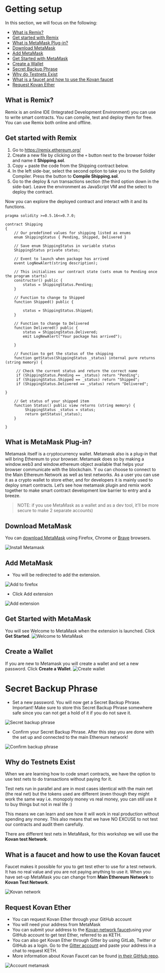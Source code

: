 # Getting setup

In this section, we will focus on the following:

- [What is Remix?](##What-is-Remix?)
- [Get started with Remix](##Get-started-with-Remix)
- [What is MetaMask Plug-in?](##What-is-MetaMask-Plug-in?)
- [Download MetaMask](##Download-MetaMask)
- [Add MetaMask](##Add-MetaMask)
- [Get Started with MetaMask](##Get-Started-with-MetaMask)
- [Create a Wallet](##Create-a-Wallet)
- [Secret Backup Phrase](##Secret-Backup-Phrase)
- [Why do Testnets Exist](##Why-do-Testnets-Exist)
- [What is a faucet and how to use the Kovan faucet](##What-is-a-faucet-and-how-to-use-the-Kovan-faucet)
- [Request Kovan Ether](##Request-Kovan-Ether)

## What is Remix?

Remix is an online IDE (Integrated Development Environment) you can use to write smart contracts. You can compile, test and deploy them for free. You can use Remix both online and offline.

## Get started with Remix

1. Go to https://remix.ethereum.org/
2. Create a new file by clicking on the `+` button next to the browser folder and name it **Shipping.sol**.
3. Copy + paste the code from the Shipping contract below.
4. In the left side-bar, select the second option to take you to the Solidity Compiler.  Press the button to **Compile Shipping.sol**.
5. Go to the deploy & run transactions section (the third option down in the side-bar). Leave the environment as JavaScript VM and the select to deploy the contract.

Now you can explore the deployed contract and interact with it and its functions.

```solidity
pragma solidity >=0.5.16<=0.7.0;

contract Shipping
{
    // Our predefined values for shipping listed as enums
    enum ShippingStatus { Pending, Shipped, Delivered }

    // Save enum ShippingStatus in variable status
    ShippingStatus private status;

    // Event to launch when package has arrived
    event LogNewAlert(string description);

    // This initializes our contract state (sets enum to Pending once the program starts)
    constructor() public {
        status = ShippingStatus.Pending;
    }

    // Function to change to Shipped
    function Shipped() public {

        status = ShippingStatus.Shipped;
    }

    // Function to change to Delivered
    function Delivered() public {
        status = ShippingStatus.Delivered;
        emit LogNewAlert("Your package has arrived");

    }

    // Function to get the status of the shipping
    function getStatus(ShippingStatus _status) internal pure returns (string memory) {

     // Check the current status and return the correct name
     if (ShippingStatus.Pending == _status) return "Pending";
     if (ShippingStatus.Shipped == _status) return "Shipped";
     if (ShippingStatus.Delivered == _status) return "Delivered";

}

    // Get status of your shipped item
    function Status() public view returns (string memory) {
         ShippingStatus _status = status;
         return getStatus(_status);
    }

}
```

## What is MetaMask Plug-in?

Metamask itself is a cryptocurrency wallet. Metamask also is a plug-in that will bring Ethereum to your browser. Metamask does so by making a window.web3 and window.ethereum object available that helps your browser communicate with the blockchain.
Y
ou can choose to connect to the Main Ethereum Network as well as test networks.
As a user you can use it as a crypto wallet to store ether, and for developers it is mainly used to deploy smart contracts. Let’s see how metamask plugin and remix work together to make smart contract development low barrier to entry and a breeze.
> NOTE: if you use MetaMask as a wallet and as a dev tool, it’ll be more secure to make 2 separate accounts)

## Download MetaMask

You can [download MetaMask](https://metamask.io/download.html) using Firefox, Chrome or [Brave](https://brave.com/) browsers.

![Install Metamask](Images/install%20metamask.png)

## Add MetaMask

- You will be redirected to add the extension.

![Add to firefox](Images/add%20to%20firefox.png)

- Click Add extension

![Add extension](Images/add%20metamask%20add%20extension.png)

## Get Started with MetaMask

You will see Welcome to MetaMask when the extension is launched. Click **Get Started**.
![Welcome to MetaMask](Images/welcome_to_metamask.png)

## Create a Wallet

If you are new to Metamask you will create a wallet and set a new password. Click **Create a Wallet**.
![Create wallet](Images/create_wallet.jpg)

# Secret Backup Phrase

- Set a new password. You will now get a Secret Backup Phrase. Important! Make sure to store this Secret Backup Phrase somewhere safe since you can not get a hold of it if you do not save it.

![Secret backup phrase](Images/backup%20phrase.png)

- Confirm your Secret Backup Phrase. After this step you are done with the set up and connected to the main Ethereum network!

![Confirm backup phrase](Images/confirm_backup_phrase.png)

## Why do Testnets Exist

When we are learning how to code smart contracts, we have the option to use test nets to do transactions without paying for it.

Test nets run in parallel and are in most cases identical with the main net (the real net) but the tokens used are different (even though they might work the same way i.e. monopoly money vs real money, you can still use it to buy things but not in real life :)

This means we can learn and see how it will work in real production without spending any money. This also means that we have NO EXCUSE to not test our contracts and audit them carefully.

There are different test nets in MetaMask, for this workshop we will use the **Kovan test Network**.

## What is a faucet and how to use the Kovan faucet

Faucet makes it possible for you to get test ether to use for a test network. It has no real value and you are not paying anything to use it. When you have set-up MetaMask you can change from **Main Ethereum Network** to **Kovan Test Network**.

![Kovan network](Images/Kovan%20Network.png)

## Request Kovan Ether

- You can request Kovan Ether through your GitHub account
- You will need your address from MetaMask
- You can submit your address to the [Kovan network faucet](https://faucet.kovan.network/)using your GitHub account to get test Ether, referred to as KETH.
- You can also get Kovan Ether through Gitter by using GitLab, Twitter or GitHub as a login. Go to the [Gitter account](https://gitter.im/kovan-testnet/faucet) and paste your address in a chat to request KETH.
- More information about Kovan Faucet can be found [in their GitHub repo](https://github.com/kovan-testnet/faucet/blob/master/README.md).

![Account metamask](Images/account%20metamask.png)